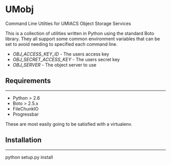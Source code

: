 UMobj 
=====
Command Line Utilties for UMIACS Object Storage Services

This is a collection of utilities written in Python using the 
standard Boto library.  They all support some common environment
variables that can be set to avoid needing to specified each 
command line.

 * *OBJ_ACCESS_KEY_ID* - The users access key
 * *OBJ_SECRET_ACCESS_KEY* - The users secret key
 * *OBJ_SERVER*  - The object server to use

## Requirements
---------------

- Python > 2.6
- Boto > 2.5.x
- FileChunkIO
- Progressbar

These are most easily going to be satisfied with a virtualenv.

## Installation
---------------

  python setup.py install

